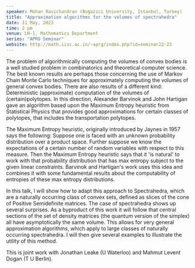 ```yaml
---
speaker: Mohan Ravichandran (Bogazici University, Istanbul, Turkey)
title: "Approximation algorithms for the volumes of spectrahedra"
date: 11 May, 2023
time: 2 pm
venue: LH-1, Mathematics Department
series: "APRG Seminar"
website: http://math.iisc.ac.in/~aprg/index.php?id=seminar22-23
---
```


The problem of algorithmically computing the volumes of
convex bodies is a well studied problem in combinatorics and theoretical
computer science. The best known results are perhaps those concerning
the use of Markov Chain Monte Carlo techniques for approximately
computing the volumes of general convex bodies. There are also results
of a different kind: Deterministic (approximate) computation of the
volumes of (certain)polytopes. In this direction, Alexander Barvinok and
John Hartigan gave an algorithm based upon the Maximum Entropy heuristic
from Statistical Physics that provides good approximations for certain
classes of polytopes, that includes the transportation polytopes.

The Maximum Entropy heuristic, originally introduced by Jaynes in 1957
says the following: Suppose one is faced with an unknown probability
distribution over a product space. Further suppose we know the
expectations of a certain number of random variables with respect to
this measure. Then the Maximum Entropy heuristic says that it 'is
natural' to work with that probability distribution that has max entropy
subject to the given linear constraints. Barvinok and Hartigan's work
uses this idea and combines it with some fundamental results about the
computability of entropies of these max entropy distributions.

In this talk, I will show how to adapt this approach to Spectrahedra,
which are a naturally occurring class of convex sets, defined as slices
of the cone of Positive Semidefinite matrices. The case of spectrahedra
shows up several surprises. As a byproduct of this work it will follow
that  central sections of the set of density matrices (the quantum
version of the simplex) all have asymptotically the same volume. This
allows for very general approximation algorithms, which apply to large
classes of naturally occurring spectrahedra. I will then give several
examples to illustrate the utility of this method.

This is joint work with Jonathan Leake (U Waterloo) and Mahmut Levent
Dogan (T U Berlin).
